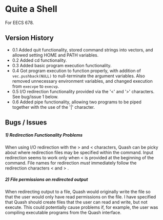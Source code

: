 Quite a Shell
=============

For EECS 678.

Version History
---------------

* 0.1 Added quit functionality, stored command strings into vectors, and allowed setting HOME and PATH variables.
* 0.2 Added cd functionality.
* 0.3 Added basic program execution functionality.
* 0.4 Got program execution to function properly, with addition of `vec.pushback(NULL)` to null-terminate the argument variables. Also removed unnecessary environment variables, and changed execution from `execvpe` to `execvp`.
* 0.5 I/O redirection functionality provided via the '<' and '>' characters. See bug/issue 1 below.
* 0.6 Added pipe functionality, allowing two programs to be piped together with the use of the '|' character.


Bugs / Issues
-------------

##### 1) Redirection Functionality Problems
When using I/O redirection with the > and < characters, Quash can be picky about where redirection files may be specified within the command. Input redirection seems to work only when < is provided at the beginning of the command. File names for redirection _must_ immediately follow the redirection characters < and > .
##### 2) File permissions on redirected output
When redirecting output to a file, Quash would originally write the file so that the user would only have read permissions on the file. I have specified that Quash should create files that the user can read and write, but not execute. This could potentially cause problems if, for example, the user was compiling executable programs from the Quash interface.
